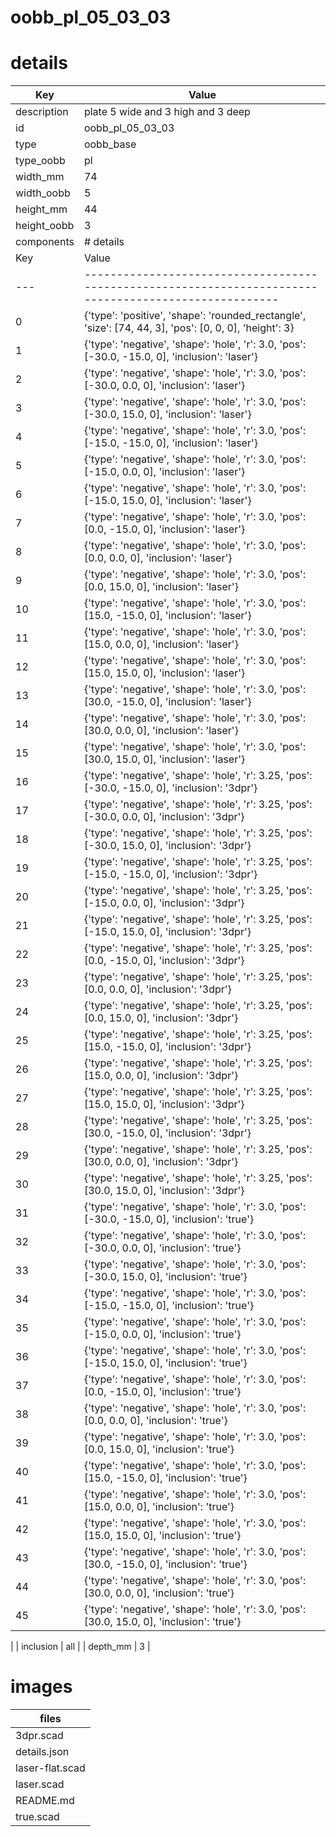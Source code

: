 # oobb_pl_05_03_03
# details
| Key         | Value                                                                                                                                                                                                                                                                                                                                                                                                                                                                                                                                                                                                                                                                                                                                                                                                                                                                                                                                                                                                                                                                                                                                                                                                                                                                                                                                                                                                                                                                                                                                                                                                                                                                                                                                                                                                                                                                                                                                                                                                                                                                                                                                                                                                                                                                                                                                                                                                                                                                                                                                                                                                                                                                                                                                                                                                                                                                                                                                                                                                                                                                                                                                                                                                                                                                                                                                                                                                                                                                                                                                                                                                                                                                                                                                                                                                                                                                                                                                                                                                                                                                                                                                                                                                                                                                                                                                                                                                                                                                                                                                                 |
| ----------- | ----------------------------------------------------------------------------------------------------------------------------------------------------------------------------------------------------------------------------------------------------------------------------------------------------------------------------------------------------------------------------------------------------------------------------------------------------------------------------------------------------------------------------------------------------------------------------------------------------------------------------------------------------------------------------------------------------------------------------------------------------------------------------------------------------------------------------------------------------------------------------------------------------------------------------------------------------------------------------------------------------------------------------------------------------------------------------------------------------------------------------------------------------------------------------------------------------------------------------------------------------------------------------------------------------------------------------------------------------------------------------------------------------------------------------------------------------------------------------------------------------------------------------------------------------------------------------------------------------------------------------------------------------------------------------------------------------------------------------------------------------------------------------------------------------------------------------------------------------------------------------------------------------------------------------------------------------------------------------------------------------------------------------------------------------------------------------------------------------------------------------------------------------------------------------------------------------------------------------------------------------------------------------------------------------------------------------------------------------------------------------------------------------------------------------------------------------------------------------------------------------------------------------------------------------------------------------------------------------------------------------------------------------------------------------------------------------------------------------------------------------------------------------------------------------------------------------------------------------------------------------------------------------------------------------------------------------------------------------------------------------------------------------------------------------------------------------------------------------------------------------------------------------------------------------------------------------------------------------------------------------------------------------------------------------------------------------------------------------------------------------------------------------------------------------------------------------------------------------------------------------------------------------------------------------------------------------------------------------------------------------------------------------------------------------------------------------------------------------------------------------------------------------------------------------------------------------------------------------------------------------------------------------------------------------------------------------------------------------------------------------------------------------------------------------------------------------------------------------------------------------------------------------------------------------------------------------------------------------------------------------------------------------------------------------------------------------------------------------------------------------------------------------------------------------------------------------------------------------------------------------------------------------------------------------- |
| description | plate 5 wide and 3 high and 3 deep                                                                                                                                                                                                                                                                                                                                                                                                                                                                                                                                                                                                                                                                                                                                                                                                                                                                                                                                                                                                                                                                                                                                                                                                                                                                                                                                                                                                                                                                                                                                                                                                                                                                                                                                                                                                                                                                                                                                                                                                                                                                                                                                                                                                                                                                                                                                                                                                                                                                                                                                                                                                                                                                                                                                                                                                                                                                                                                                                                                                                                                                                                                                                                                                                                                                                                                                                                                                                                                                                                                                                                                                                                                                                                                                                                                                                                                                                                                                                                                                                                                                                                                                                                                                                                                                                                                                                                                                                                                                                                                    |
| id          | oobb_pl_05_03_03                                                                                                                                                                                                                                                                                                                                                                                                                                                                                                                                                                                                                                                                                                                                                                                                                                                                                                                                                                                                                                                                                                                                                                                                                                                                                                                                                                                                                                                                                                                                                                                                                                                                                                                                                                                                                                                                                                                                                                                                                                                                                                                                                                                                                                                                                                                                                                                                                                                                                                                                                                                                                                                                                                                                                                                                                                                                                                                                                                                                                                                                                                                                                                                                                                                                                                                                                                                                                                                                                                                                                                                                                                                                                                                                                                                                                                                                                                                                                                                                                                                                                                                                                                                                                                                                                                                                                                                                                                                                                                                                      |
| type        | oobb_base                                                                                                                                                                                                                                                                                                                                                                                                                                                                                                                                                                                                                                                                                                                                                                                                                                                                                                                                                                                                                                                                                                                                                                                                                                                                                                                                                                                                                                                                                                                                                                                                                                                                                                                                                                                                                                                                                                                                                                                                                                                                                                                                                                                                                                                                                                                                                                                                                                                                                                                                                                                                                                                                                                                                                                                                                                                                                                                                                                                                                                                                                                                                                                                                                                                                                                                                                                                                                                                                                                                                                                                                                                                                                                                                                                                                                                                                                                                                                                                                                                                                                                                                                                                                                                                                                                                                                                                                                                                                                                                                             |
| type_oobb   | pl                                                                                                                                                                                                                                                                                                                                                                                                                                                                                                                                                                                                                                                                                                                                                                                                                                                                                                                                                                                                                                                                                                                                                                                                                                                                                                                                                                                                                                                                                                                                                                                                                                                                                                                                                                                                                                                                                                                                                                                                                                                                                                                                                                                                                                                                                                                                                                                                                                                                                                                                                                                                                                                                                                                                                                                                                                                                                                                                                                                                                                                                                                                                                                                                                                                                                                                                                                                                                                                                                                                                                                                                                                                                                                                                                                                                                                                                                                                                                                                                                                                                                                                                                                                                                                                                                                                                                                                                                                                                                                                                                    |
| width_mm    | 74                                                                                                                                                                                                                                                                                                                                                                                                                                                                                                                                                                                                                                                                                                                                                                                                                                                                                                                                                                                                                                                                                                                                                                                                                                                                                                                                                                                                                                                                                                                                                                                                                                                                                                                                                                                                                                                                                                                                                                                                                                                                                                                                                                                                                                                                                                                                                                                                                                                                                                                                                                                                                                                                                                                                                                                                                                                                                                                                                                                                                                                                                                                                                                                                                                                                                                                                                                                                                                                                                                                                                                                                                                                                                                                                                                                                                                                                                                                                                                                                                                                                                                                                                                                                                                                                                                                                                                                                                                                                                                                                                    |
| width_oobb  | 5                                                                                                                                                                                                                                                                                                                                                                                                                                                                                                                                                                                                                                                                                                                                                                                                                                                                                                                                                                                                                                                                                                                                                                                                                                                                                                                                                                                                                                                                                                                                                                                                                                                                                                                                                                                                                                                                                                                                                                                                                                                                                                                                                                                                                                                                                                                                                                                                                                                                                                                                                                                                                                                                                                                                                                                                                                                                                                                                                                                                                                                                                                                                                                                                                                                                                                                                                                                                                                                                                                                                                                                                                                                                                                                                                                                                                                                                                                                                                                                                                                                                                                                                                                                                                                                                                                                                                                                                                                                                                                                                                     |
| height_mm   | 44                                                                                                                                                                                                                                                                                                                                                                                                                                                                                                                                                                                                                                                                                                                                                                                                                                                                                                                                                                                                                                                                                                                                                                                                                                                                                                                                                                                                                                                                                                                                                                                                                                                                                                                                                                                                                                                                                                                                                                                                                                                                                                                                                                                                                                                                                                                                                                                                                                                                                                                                                                                                                                                                                                                                                                                                                                                                                                                                                                                                                                                                                                                                                                                                                                                                                                                                                                                                                                                                                                                                                                                                                                                                                                                                                                                                                                                                                                                                                                                                                                                                                                                                                                                                                                                                                                                                                                                                                                                                                                                                                    |
| height_oobb | 3                                                                                                                                                                                                                                                                                                                                                                                                                                                                                                                                                                                                                                                                                                                                                                                                                                                                                                                                                                                                                                                                                                                                                                                                                                                                                                                                                                                                                                                                                                                                                                                                                                                                                                                                                                                                                                                                                                                                                                                                                                                                                                                                                                                                                                                                                                                                                                                                                                                                                                                                                                                                                                                                                                                                                                                                                                                                                                                                                                                                                                                                                                                                                                                                                                                                                                                                                                                                                                                                                                                                                                                                                                                                                                                                                                                                                                                                                                                                                                                                                                                                                                                                                                                                                                                                                                                                                                                                                                                                                                                                                     |
| components  | # details
| Key | Value                                                                                                  |
| --- | ------------------------------------------------------------------------------------------------------ |
| 0   | {'type': 'positive', 'shape': 'rounded_rectangle', 'size': [74, 44, 3], 'pos': [0, 0, 0], 'height': 3} |
| 1   | {'type': 'negative', 'shape': 'hole', 'r': 3.0, 'pos': [-30.0, -15.0, 0], 'inclusion': 'laser'}        |
| 2   | {'type': 'negative', 'shape': 'hole', 'r': 3.0, 'pos': [-30.0, 0.0, 0], 'inclusion': 'laser'}          |
| 3   | {'type': 'negative', 'shape': 'hole', 'r': 3.0, 'pos': [-30.0, 15.0, 0], 'inclusion': 'laser'}         |
| 4   | {'type': 'negative', 'shape': 'hole', 'r': 3.0, 'pos': [-15.0, -15.0, 0], 'inclusion': 'laser'}        |
| 5   | {'type': 'negative', 'shape': 'hole', 'r': 3.0, 'pos': [-15.0, 0.0, 0], 'inclusion': 'laser'}          |
| 6   | {'type': 'negative', 'shape': 'hole', 'r': 3.0, 'pos': [-15.0, 15.0, 0], 'inclusion': 'laser'}         |
| 7   | {'type': 'negative', 'shape': 'hole', 'r': 3.0, 'pos': [0.0, -15.0, 0], 'inclusion': 'laser'}          |
| 8   | {'type': 'negative', 'shape': 'hole', 'r': 3.0, 'pos': [0.0, 0.0, 0], 'inclusion': 'laser'}            |
| 9   | {'type': 'negative', 'shape': 'hole', 'r': 3.0, 'pos': [0.0, 15.0, 0], 'inclusion': 'laser'}           |
| 10  | {'type': 'negative', 'shape': 'hole', 'r': 3.0, 'pos': [15.0, -15.0, 0], 'inclusion': 'laser'}         |
| 11  | {'type': 'negative', 'shape': 'hole', 'r': 3.0, 'pos': [15.0, 0.0, 0], 'inclusion': 'laser'}           |
| 12  | {'type': 'negative', 'shape': 'hole', 'r': 3.0, 'pos': [15.0, 15.0, 0], 'inclusion': 'laser'}          |
| 13  | {'type': 'negative', 'shape': 'hole', 'r': 3.0, 'pos': [30.0, -15.0, 0], 'inclusion': 'laser'}         |
| 14  | {'type': 'negative', 'shape': 'hole', 'r': 3.0, 'pos': [30.0, 0.0, 0], 'inclusion': 'laser'}           |
| 15  | {'type': 'negative', 'shape': 'hole', 'r': 3.0, 'pos': [30.0, 15.0, 0], 'inclusion': 'laser'}          |
| 16  | {'type': 'negative', 'shape': 'hole', 'r': 3.25, 'pos': [-30.0, -15.0, 0], 'inclusion': '3dpr'}        |
| 17  | {'type': 'negative', 'shape': 'hole', 'r': 3.25, 'pos': [-30.0, 0.0, 0], 'inclusion': '3dpr'}          |
| 18  | {'type': 'negative', 'shape': 'hole', 'r': 3.25, 'pos': [-30.0, 15.0, 0], 'inclusion': '3dpr'}         |
| 19  | {'type': 'negative', 'shape': 'hole', 'r': 3.25, 'pos': [-15.0, -15.0, 0], 'inclusion': '3dpr'}        |
| 20  | {'type': 'negative', 'shape': 'hole', 'r': 3.25, 'pos': [-15.0, 0.0, 0], 'inclusion': '3dpr'}          |
| 21  | {'type': 'negative', 'shape': 'hole', 'r': 3.25, 'pos': [-15.0, 15.0, 0], 'inclusion': '3dpr'}         |
| 22  | {'type': 'negative', 'shape': 'hole', 'r': 3.25, 'pos': [0.0, -15.0, 0], 'inclusion': '3dpr'}          |
| 23  | {'type': 'negative', 'shape': 'hole', 'r': 3.25, 'pos': [0.0, 0.0, 0], 'inclusion': '3dpr'}            |
| 24  | {'type': 'negative', 'shape': 'hole', 'r': 3.25, 'pos': [0.0, 15.0, 0], 'inclusion': '3dpr'}           |
| 25  | {'type': 'negative', 'shape': 'hole', 'r': 3.25, 'pos': [15.0, -15.0, 0], 'inclusion': '3dpr'}         |
| 26  | {'type': 'negative', 'shape': 'hole', 'r': 3.25, 'pos': [15.0, 0.0, 0], 'inclusion': '3dpr'}           |
| 27  | {'type': 'negative', 'shape': 'hole', 'r': 3.25, 'pos': [15.0, 15.0, 0], 'inclusion': '3dpr'}          |
| 28  | {'type': 'negative', 'shape': 'hole', 'r': 3.25, 'pos': [30.0, -15.0, 0], 'inclusion': '3dpr'}         |
| 29  | {'type': 'negative', 'shape': 'hole', 'r': 3.25, 'pos': [30.0, 0.0, 0], 'inclusion': '3dpr'}           |
| 30  | {'type': 'negative', 'shape': 'hole', 'r': 3.25, 'pos': [30.0, 15.0, 0], 'inclusion': '3dpr'}          |
| 31  | {'type': 'negative', 'shape': 'hole', 'r': 3.0, 'pos': [-30.0, -15.0, 0], 'inclusion': 'true'}         |
| 32  | {'type': 'negative', 'shape': 'hole', 'r': 3.0, 'pos': [-30.0, 0.0, 0], 'inclusion': 'true'}           |
| 33  | {'type': 'negative', 'shape': 'hole', 'r': 3.0, 'pos': [-30.0, 15.0, 0], 'inclusion': 'true'}          |
| 34  | {'type': 'negative', 'shape': 'hole', 'r': 3.0, 'pos': [-15.0, -15.0, 0], 'inclusion': 'true'}         |
| 35  | {'type': 'negative', 'shape': 'hole', 'r': 3.0, 'pos': [-15.0, 0.0, 0], 'inclusion': 'true'}           |
| 36  | {'type': 'negative', 'shape': 'hole', 'r': 3.0, 'pos': [-15.0, 15.0, 0], 'inclusion': 'true'}          |
| 37  | {'type': 'negative', 'shape': 'hole', 'r': 3.0, 'pos': [0.0, -15.0, 0], 'inclusion': 'true'}           |
| 38  | {'type': 'negative', 'shape': 'hole', 'r': 3.0, 'pos': [0.0, 0.0, 0], 'inclusion': 'true'}             |
| 39  | {'type': 'negative', 'shape': 'hole', 'r': 3.0, 'pos': [0.0, 15.0, 0], 'inclusion': 'true'}            |
| 40  | {'type': 'negative', 'shape': 'hole', 'r': 3.0, 'pos': [15.0, -15.0, 0], 'inclusion': 'true'}          |
| 41  | {'type': 'negative', 'shape': 'hole', 'r': 3.0, 'pos': [15.0, 0.0, 0], 'inclusion': 'true'}            |
| 42  | {'type': 'negative', 'shape': 'hole', 'r': 3.0, 'pos': [15.0, 15.0, 0], 'inclusion': 'true'}           |
| 43  | {'type': 'negative', 'shape': 'hole', 'r': 3.0, 'pos': [30.0, -15.0, 0], 'inclusion': 'true'}          |
| 44  | {'type': 'negative', 'shape': 'hole', 'r': 3.0, 'pos': [30.0, 0.0, 0], 'inclusion': 'true'}            |
| 45  | {'type': 'negative', 'shape': 'hole', 'r': 3.0, 'pos': [30.0, 15.0, 0], 'inclusion': 'true'}           |
 |
| inclusion   | all                                                                                                                                                                                                                                                                                                                                                                                                                                                                                                                                                                                                                                                                                                                                                                                                                                                                                                                                                                                                                                                                                                                                                                                                                                                                                                                                                                                                                                                                                                                                                                                                                                                                                                                                                                                                                                                                                                                                                                                                                                                                                                                                                                                                                                                                                                                                                                                                                                                                                                                                                                                                                                                                                                                                                                                                                                                                                                                                                                                                                                                                                                                                                                                                                                                                                                                                                                                                                                                                                                                                                                                                                                                                                                                                                                                                                                                                                                                                                                                                                                                                                                                                                                                                                                                                                                                                                                                                                                                                                                                                                   |
| depth_mm    | 3                                                                                                                                                                                                                                                                                                                                                                                                                                                                                                                                                                                                                                                                                                                                                                                                                                                                                                                                                                                                                                                                                                                                                                                                                                                                                                                                                                                                                                                                                                                                                                                                                                                                                                                                                                                                                                                                                                                                                                                                                                                                                                                                                                                                                                                                                                                                                                                                                                                                                                                                                                                                                                                                                                                                                                                                                                                                                                                                                                                                                                                                                                                                                                                                                                                                                                                                                                                                                                                                                                                                                                                                                                                                                                                                                                                                                                                                                                                                                                                                                                                                                                                                                                                                                                                                                                                                                                                                                                                                                                                                                     |

# images


| files |
| --- |
| 3dpr.scad |
| details.json |
| laser-flat.scad |
| laser.scad |
| README.md |
| true.scad |
